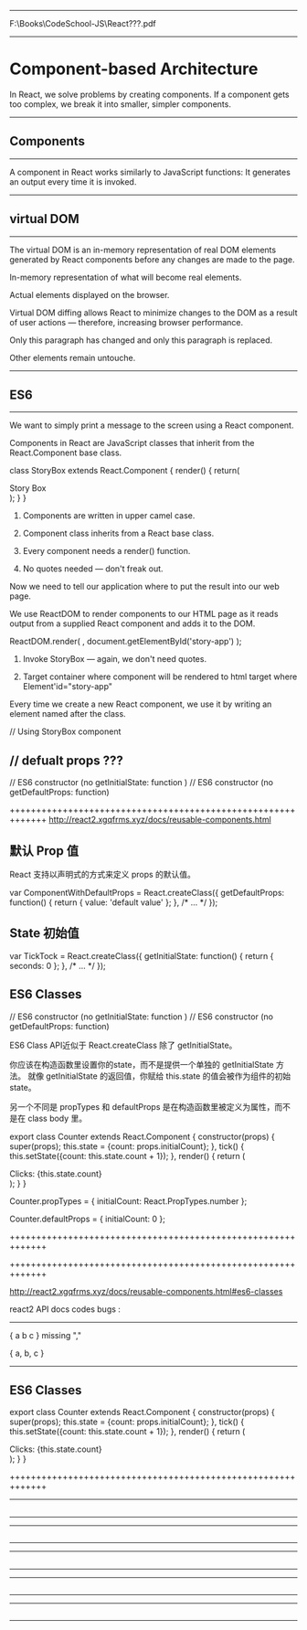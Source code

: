 *******************************************************************************

F:\Books\CodeSchool-JS\React\???.pdf

*******************************************************************************
# Component-based Architecture  


In React, we solve problems by creating components. 
If a component gets too complex, we break it into smaller, simpler components.

*******************************************************************************
## Components
*******************************************************************************


A component in React works similarly to JavaScript functions: 
It generates an output every time it is invoked.

*******************************************************************************
## virtual DOM
*******************************************************************************

The virtual DOM is an in-memory representation of real DOM elements generated by React components before any changes are made to the page.


In-memory representation of what will become real elements.

Actual elements displayed on the browser.


Virtual DOM diffing allows React to minimize changes to the DOM as a result of user actions — therefore, increasing browser performance.


Only this paragraph has changed and only this paragraph is replaced.

Other elements remain untouche.

*******************************************************************************
## ES6
*******************************************************************************

We want to simply print a message to the screen using a React component.


Components in React are JavaScript classes that inherit from the React.Component base class.

class StoryBox extends React.Component {
    render() {
        return( <div>Story Box</div> );
    }
}


1. Components are written in upper camel case.

2. Component class inherits from a React base class.

3. Every component needs a render() function.

4. No quotes needed — don't freak out.


Now we need to tell our application where to put the result into our web page.


We use ReactDOM to render components to our HTML page as it reads output from a supplied React component and adds it to the DOM.


ReactDOM.render(
    <StoryBox />,
    document.getElementById('story-app')
);

1. Invoke StoryBox — again, we don't need quotes.

2. Target container where component will be rendered to html target where Element'id="story-app"


Every time we create a new React component, we use it by writing an element named after the class.


// Using StoryBox component  



## // defualt props ??? 


// ES6 constructor (no getInitialState: function )
// ES6 constructor (no getDefaultProps: function)

+++++++++++++++++++++++++++++++++++++++++++++++++++++++++++++
http://react2.xgqfrms.xyz/docs/reusable-components.html

## 默认 Prop 值
React 支持以声明式的方式来定义 props 的默认值。


var ComponentWithDefaultProps = React.createClass({
    getDefaultProps: function() {
        return {
            value: 'default value'
        };
    },
    /* ... */
});


## State 初始值

var TickTock = React.createClass({
    getInitialState: function() {
        return {
            seconds: 0
        };
    },
    /* ... */
});


## ES6 Classes

// ES6 constructor (no getInitialState: function )
// ES6 constructor (no getDefaultProps: function)

ES6 Class API近似于 React.createClass 除了 getInitialState。

你应该在构造函数里设置你的state，而不是提供一个单独的 getInitialState 方法。
就像 getInitialState 的返回值，你赋给 this.state 的值会被作为组件的初始 state。

另一个不同是 propTypes 和 defaultProps 是在构造函数里被定义为属性，而不是在 class body 里。


export class Counter extends React.Component {
    constructor(props) {
        super(props);
        this.state = {count: props.initialCount};
    },
    tick() {
        this.setState({count: this.state.count + 1});
    },
    render() {
        return (
            <div onClick={this.tick.bind(this)}>
                Clicks: {this.state.count}
            </div>
        );
    }
}

Counter.propTypes = { initialCount: React.PropTypes.number };

Counter.defaultProps = { initialCount: 0 };



+++++++++++++++++++++++++++++++++++++++++++++++++++++++++++++




+++++++++++++++++++++++++++++++++++++++++++++++++++++++++++++

http://react2.xgqfrms.xyz/docs/reusable-components.html#es6-classes

react2 API docs codes bugs :


*************************
{ a b c } missing "," 


{ a, b, c }

*************************

## ES6 Classes

export class Counter extends React.Component {
    constructor(props) {
        super(props);
        this.state = {count: props.initialCount};
    },
    tick() {
        this.setState({count: this.state.count + 1});
    },
    render() {
        return (
            <div onClick={this.tick.bind(this)}>
                Clicks: {this.state.count}
            </div>
        );
    }
}




+++++++++++++++++++++++++++++++++++++++++++++++++++++++++++++


















*******************************************************************************
##
*******************************************************************************





*******************************************************************************
##
*******************************************************************************



*******************************************************************************
##
*******************************************************************************





*******************************************************************************
##
*******************************************************************************



*******************************************************************************
##
*******************************************************************************
























































































































